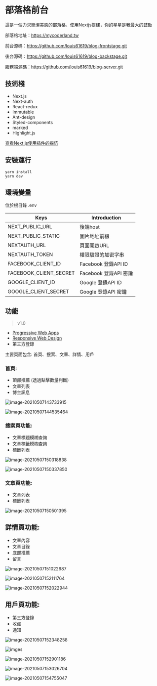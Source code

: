 

# 部落格前台

這是一個力求簡潔美感的部落格，使用Nextjs搭建，你的星星是我最大的鼓勵

部落格地址：https://mycoderland.tw

前台源碼：https://github.com/louis61619/blog-frontstage.git

後台源碼：https://github.com/louis61619/blog-backstage.git

服務端源碼：https://github.com/louis61619/blog-server.git



## 技術棧

- Next.js
- Next-auth
- React-redux
- Immutable
- Ant-design
- Styled-components
- marked
- Highlight.js

[查看Next.js使用插件的採坑](https://www.mycoderland.tw/detail/16)



## 安裝運行

```
yarn install
yarn dev
```



## 環境變量

位於根目錄 .env

| Keys                   | Introduction          |
| ---------------------- | --------------------- |
| NEXT_PUBLIC_URL        | 後端host              |
| NEXT_PUBLIC_STATIC     | 圖片地址前綴          |
| NEXTAUTH_URL           | 頁面開啟URL           |
| NEXTAUTH_TOKEN         | 權限驗證的加密字串    |
| FACEBOOK_CLIENT_ID     | Facebook 登錄API ID   |
| FACEBOOK_CLIENT_SECRET | Facebook 登錄API 密鑰 |
| GOOGLE_CLIENT_ID       | Google 登錄API ID     |
| GOOGLE_CLIENT_SECRET   | Google 登錄API 密鑰   |



## 功能

> v1.0

- [Progressive Web Apps](https://web.dev/progressive-web-apps/)
- [Responsive Web Design](https://zh.wikipedia.org/zh-tw/响应式网页设计)
- 第三方登錄

主要頁面包含: 首頁、搜索、文章、詳情、用戶

### 首頁: 

- 頂部推薦 (透過點擊數量判斷)
- 文章列表
- 博主訊息

![image-20210507143733915](./images/image-20210507143733915.png)

![image-20210507144535464](./images/image-20210507144535464.png)

### 搜索頁功能:

- 文章標題模糊查詢
- 文章標籤模糊查詢
- 標籤列表

![image-20210507150318838](./images/image-20210507150318838.png)

![image-20210507150337850](./images/image-20210507150337850.png)

### 文章頁功能:

- 文章列表
- 標籤列表

![image-20210507150501395](./images/image-20210507150501395.png)



## 詳情頁功能:

- 文章內容
- 文章目錄
- 底部推薦
- 留言

![image-20210507151022687](./images/image-20210507151022687.png)

![image-20210507152111764](./images/image-20210507152111764.png)

![image-20210507152022944](./images/image-20210507152022944.png)

## 用戶頁功能:

- 第三方登錄
- 收藏
- 通知

![image-20210507152348258](./images/image-20210507152348258.png)

![imges](./images/%E8%9E%A2%E5%B9%95%E6%93%B7%E5%8F%96%E7%95%AB%E9%9D%A2%202021-05-07%20152603.png)

![image-20210507152901186](./images/image-20210507152901186.png)

![image-20210507153026704](./images/image-20210507153026704.png)

![image-20210507154755047](./images/image-20210507154755047.png)

